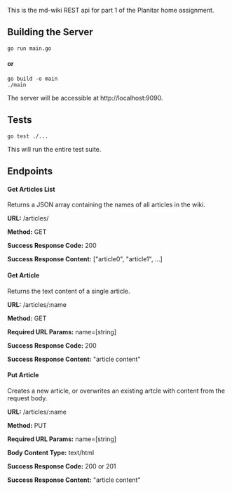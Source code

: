 This is the md-wiki REST api for part 1 of the Planitar home assignment.

## Building the Server

```
go run main.go
```

#### or

```
go build -o main
./main
```

The server will be accessible at http://localhost:9090.

## Tests

```
go test ./...
```

This will run the entire test suite.

## Endpoints

#### Get Articles List
Returns a JSON array containing the names of all articles in the wiki.

**URL:** /articles/

**Method:** GET

**Success Response Code:** 200

**Success Response Content:** ["article0", "article1", ...]

#### Get Article
Returns the text content of a single article.

**URL:** /articles/:name

**Method:** GET

**Required URL Params:** name=[string]

**Success Response Code:** 200

**Success Response Content:** "article content"

#### Put Article
Creates a new article, or overwrites an existing artcle with content from the
request body.

**URL:** /articles/:name

**Method:** PUT

**Required URL Params:** name=[string]

**Body Content Type:** text/html

**Success Response Code:** 200 or 201

**Success Response Content:** "article content"
